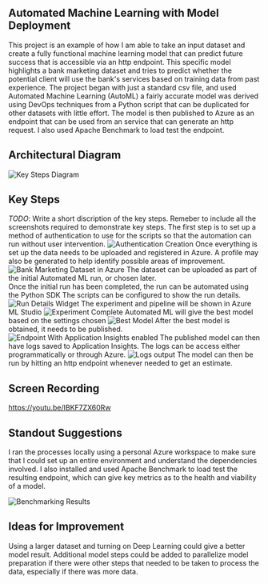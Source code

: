 ## Automated Machine Learning with Model Deployment

This project is an example of how I am able to take an input dataset and create a fully functional machine learning model that can predict future success that is accessible via an http endpoint.  This specific model highlights a bank marketing dataset and tries to predict whether the potential client will use the bank's services based on training data from past experience.  The project began with just a standard csv file, and used Automated Machine Learning (AutoML) a fairly accurate model was derived using DevOps techniques from a Python script that can be duplicated for other datasets with little effort.  The model is then published to Azure as an endpoint that can be used from an service that can generate an http request.  I also used Apache Benchmark to load test the endpoint.

## Architectural Diagram
![Key Steps Diagram](KeyStepsDiagram.png)

## Key Steps
*TODO*: Write a short discription of the key steps. Remeber to include all the screenshots required to demonstrate key steps. 
The first step is to set up a method of authentication to use for the scripts so that the automation can run without user intervention.
![Authentication Creation](Udacity-sp-created.png)
Once everything is set up the data needs to be uploaded and registered in Azure.  A profile may also be generated to help identify possible areas of improvement.
![Bank Marketing Dataset in Azure](Bank%20Marketing%20dataset.png)
The dataset can be uploaded as part of the initial Automated ML run, or chosen later.  
Once the initial run has been completed, the run can be automated using the Python SDK
The scripts can be configured to show the run details.
![Run Details Widget](Run%20Details%20Widget%20output.png)
The experiment and pipeline will be shown in Azure ML Studio
![Experiment Complete](SDK%20Experiment%20Complete.png)
Automated ML will give the best model based on the settings chosen
![Best Model](Best%20Model%20Explanation.png)
After the best model is obtained, it needs to be published.
![Endpoint With Application Insights enabled](Endpoint%20With%20App%20Insights.png)
The published model can then have logs saved to Application Insights.  The logs can be access either programmatically or through Azure.
![Logs output](logs.py%20output.png)
The model can then be run by hitting an http endpoint whenever needed to get an estimate.


## Screen Recording
https://youtu.be/IBKF7ZX60Rw

## Standout Suggestions
I ran the processes locally using a personal Azure workspace to make sure that I could set up an entire environment and understand the dependencies involved.  I also installed and used Apache Benchmark to load test the resulting endpoint, which can give key metrics as to the health and viability of a model.

![Benchmarking Results](benchmark%20endpoint.png)

## Ideas for Improvement
Using a larger dataset and turning on Deep Learning could give a better model result.  Additional model steps could be added to parallelize model preparation if there were other steps that needed to be taken to process the data, especially if there was more data.